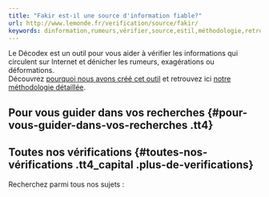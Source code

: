 ```yaml
---
title: "Fakir est-il une source d'information fiable?"
url: http://www.lemonde.fr/verification/source/fakir/
keywords: dinformation,rumeurs,vérifier,source,estil,méthodologie,retrouvez,fiable,vérificationsrecherchez,outil,rechercher,recherchestoutes,sujets,fakir
---
```

Le Décodex est un outil pour vous aider à vérifier les informations qui circulent sur Internet et dénicher les rumeurs, exagérations ou déformations.\
Découvrez [pourquoi nous avons créé cet outil](/les-decodeurs/article/2017/01/23/le-decodex-un-premier-premier-pas-vers-la-verification-de-masse-de-l-information_5067709_4355770.html "Pourquoi nous avons créé cet outil") et retrouvez ici [notre méthodologie détaillée](/les-decodeurs/article/2017/01/23/l-annuaire-des-sources-du-decodex-mode-d-emploi_5067719_4355770.html "Notre méthodologie détaillée").

Pour vous guider dans vos recherches {#pour-vous-guider-dans-vos-recherches .tt4}
------------------------------------

Toutes nos vérifications {#toutes-nos-vérifications .tt4_capital .plus-de-verifications}
------------------------

Recherchez parmi tous nos sujets :
